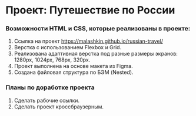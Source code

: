 # Проект: Путешествие по России
### Возможности HTML и CSS, которые реализованы в проекте:
1. Ссылка на проект https://malashkin.github.io/russian-travel/
2. Верстка с использованием Flexbox и Grid.
3. Реализована адаптивная верстка под разные размеры экранов: 1280px, 1024px, 768px, 320px.
4. Проект выполнена на основе макета из Figma. 
5. Создана файловая структура по БЭМ (Nested). 
### Планы по доработке проекта
1. Сделать рабочие ссылки.
2. Сделать проект кроссбраузерным.
